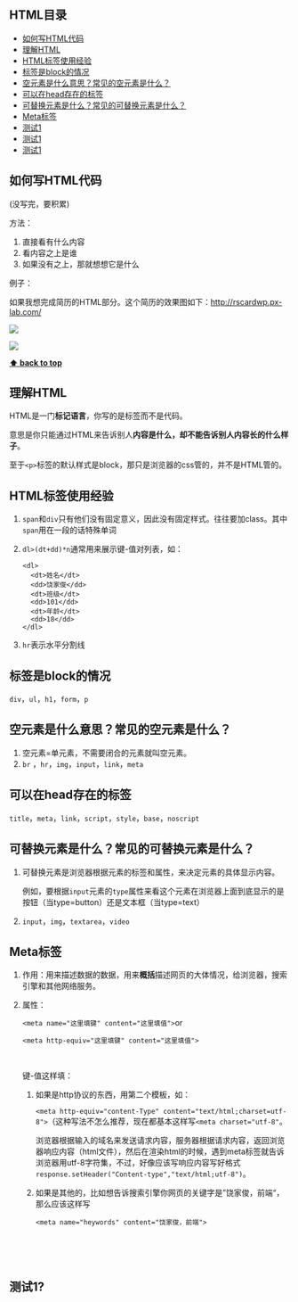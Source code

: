 



## HTML目录

- [如何写HTML代码](#如何写html代码)
- [理解HTML](#理解html)
- [HTML标签使用经验](#html标签使用经验)
- [标签是block的情况](#标签是block的情况)
- [空元素是什么意思？常见的空元素是什么？](#空元素是什么意思-常见的空元素是什么-)
- [可以在head存在的标签](#可以在head存在的标签)
- [可替换元素是什么？常见的可替换元素是什么？ ](#可替换元素是什么-常见的可替换元素是什么- )
- [Meta标签](#meta标签)
- [测试1](#测试\?)
- [测试1](#测试1)
- [测试1](#测试1)























## 如何写HTML代码

(没写完，要积累)

方法：

1. 直接看有什么内容
2. 看内容之上是谁
3. 如果没有之上，那就想想它是什么



例子：

如果我想完成简历的HTML部分。这个简历的效果图如下：http://rscardwp.px-lab.com/

![](https://i.loli.net/2017/10/15/59e3076c1ae06.bmp)



![](https://i.loli.net/2017/10/15/59e3076c7a5d7.bmp)



**[⬆ back to top](#html目录)**



## 理解HTML

HTML是一门**标记语言**，你写的是标签而不是代码。

意思是你只能通过HTML来告诉别人**内容是什么，却不能告诉别人内容长的什么样子**。

至于`<p>`标签的默认样式是block，那只是浏览器的css管的，并不是HTML管的。



## HTML标签使用经验

1. `span`和`div`只有他们没有固定意义，因此没有固定样式。往往要加class。其中`span`用在一段的话特殊单词

2. `dl>(dt+dd)*n`通常用来展示键-值对列表，如：

   ```
   <dl>
     <dt>姓名</dt>
     <dd>饶家俊</dd>
     <dt>班级</dt>
     <dd>101</dd>
     <dt>年龄</dt>
     <dd>18</dd>
   </dl>    
   ```

3. `hr`表示水平分割线





## 标签是block的情况

`div`，`ul`，`h1`，`form`，`p`





##  空元素是什么意思？常见的空元素是什么？

1. 空元素=单元素，不需要闭合的元素就叫空元素。
2. `br` ，`hr`，`img`，`input`，`link`，`meta`





## 可以在head存在的标签 

`title`，`meta`，`link`，`script`，`style`，`base`，`noscript`





## 可替换元素是什么？常见的可替换元素是什么？ 

1. 可替换元素是浏览器根据元素的标签和属性，来决定元素的具体显示内容。

   例如，要根据`input`元素的`type`属性来看这个元素在浏览器上面到底显示的是按钮（当type=button）还是文本框（当type=text）

2. `input`，`img`，`textarea`，`video`





## Meta标签

1. 作用：用来描述数据的数据，用来**概括**描述网页的大体情况，给浏览器，搜索引擎和其他网络服务。

2. 属性：

   `<meta name="这里填键" content="这里填值">`or

   `<meta http-equiv="这里填键" content="这里填值">`

   ​

   键-值这样填：

   1. 如果是http协议的东西，用第二个模板，如：

      `<meta http-equiv="content-Type" content="text/html;charset=utf-8">`（这种写法不怎么推荐，现在都基本这样写`<meta charset="utf-8"`。

      浏览器根据输入的域名来发送请求内容，服务器根据请求内容，返回浏览器响应内容（html文件），然后在渲染html的时候，遇到meta标签就告诉浏览器用utf-8字符集，不过，好像应该写响应内容写好格式`response.setHeader("Content-type","text/html;utf-8")`。

   2. 如果是其他的，比如想告诉搜索引擎你网页的关键字是”饶家俊，前端“，那么应该这样写

      `<meta name="heywords" content="饶家俊，前端">`

   ​

   ​

## 测试1?